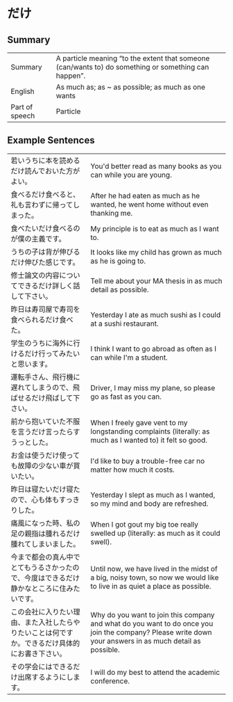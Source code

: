 # だけ

## Summary

<table><tr>   <td>Summary</td>   <td>A particle meaning “to the extent that someone (can/wants to) do something or something can happen”.</td></tr><tr>   <td>English</td>   <td>As much as; as ~ as possible; as much as one wants</td></tr><tr>   <td>Part of speech</td>   <td>Particle</td></tr></table>

## Example Sentences

<table><tr>   <td>若いうちに本を読めるだけ読んでおいた方がよい。</td>   <td>You'd better read as many books as you can while you are young.</td></tr><tr>   <td>食べるだけ食べると、礼も言わずに帰ってしまった。</td>   <td>After he had eaten as much as he wanted, he went home without even thanking me.</td></tr><tr>   <td>食べたいだけ食べるのが僕の主義です。</td>   <td>My principle is to eat as much as I want to.</td></tr><tr>   <td>うちの子は背が伸びるだけ伸びた感じです。</td>   <td>It looks like my child has grown as much as he is going to.</td></tr><tr>   <td>修士論文の内容についてできるだけ詳しく話して下さい。</td>   <td>Tell me about your MA thesis in as much detail as possible.</td></tr><tr>   <td>昨日は寿司屋で寿司を食べられるだけ食べた。</td>   <td>Yesterday I ate as much sushi as I could at a sushi restaurant.</td></tr><tr>   <td>学生のうちに海外に行けるだけ行ってみたいと思います。</td>   <td>I think I want to go abroad as often as I can while I'm a student.</td></tr><tr>   <td>運転手さん、飛行機に遅れてしまうので、飛ばせるだけ飛ばして下さい。</td>   <td>Driver, I may miss my plane, so please go as fast as you can.</td></tr><tr>   <td>前から抱いていた不服を言うだけ言ったらすうっとした。</td>   <td>When I freely gave vent to my longstanding complaints (literally: as much as I wanted to) it felt so good.</td></tr><tr>   <td>お金は使うだけ使っても故障の少ない車が買いたい。</td>   <td>I'd like to buy a trouble-free car no matter how much it costs.</td></tr><tr>   <td>昨日は寝たいだけ寝たので、心も体もすっきりした。</td>   <td>Yesterday I slept as much as I wanted, so my mind and body are refreshed.</td></tr><tr>   <td>痛風になった時、私の足の親指は腫れるだけ腫れてしまいました。</td>   <td>When I got gout my big toe really swelled up (literally: as much as it could swell).</td></tr><tr>   <td>今まで都会の真ん中でとてもうるさかったので、今度はできるだけ静かなところに住みたいです。</td>   <td>Until now, we have lived in the midst of a big, noisy town, so now we would like to live in as quiet a place as possible.</td></tr><tr>   <td>この会社に入りたい理由、また入社したらやりたいことは何ですか。できるだけ具体的にお書き下さい。</td>   <td>Why do you want to join this company and what do you want to do once you join the company? Please write down your answers in as much detail as possible.</td></tr><tr>   <td>その学会にはできるだけ出席するようにします。</td>   <td>I will do my best to attend the academic conference.</td></tr></table>

